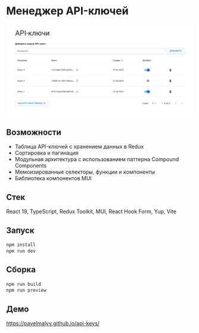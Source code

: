 # Менеджер API-ключей

![Демонстрация интерфейса](assets/demo.png)

## Возможности

- Таблица API-ключей с хранением данных в Redux
- Сортировка и пагинация
- Модульная архитектура с использованием паттерна Compound Components
- Мемоизированные селекторы, функции и компоненты
- Библиотека компонентов MUI

## Стек

React 19, TypeScript, Redux Toolkit, MUI, React Hook Form, Yup, Vite

## Запуск

```bash
npm install
npm run dev
```

## Сборка

```bash
npm run build
npm run preview
```

## Демо

https://pavelmalyv.github.io/api-keys/
